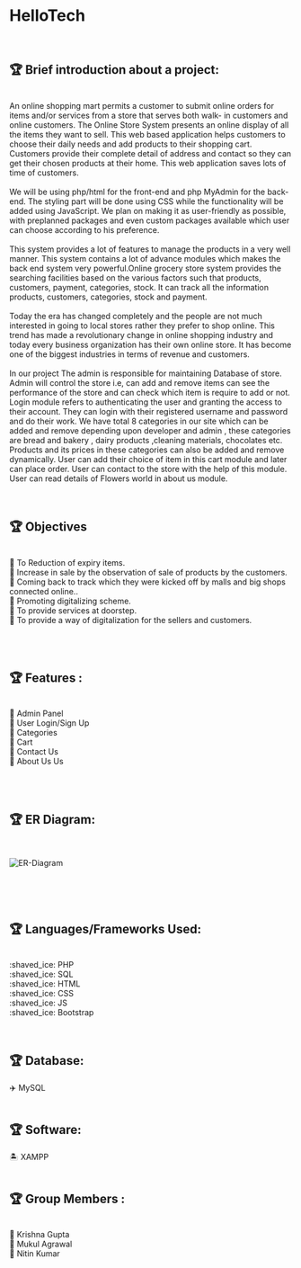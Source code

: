  # HelloTech

<br>
 
 ## :trophy: Brief introduction about a project:
<br>
An online shopping mart permits a customer to submit online orders for items and/or services from a store that serves both walk- in customers and online customers. The Online Store System presents an online display of all the items they want to sell. This web based application helps customers to choose their daily needs and add products to their shopping cart. Customers provide their complete detail of address and contact so they can get their chosen products at their home. This web application saves lots of time of customers.
<br><br> 
We will be using php/html for the front-end and php MyAdmin for the back-end. The
styling part will be done using CSS while the functionality will be added using JavaScript. We
plan on making it as user-friendly as possible, with preplanned packages and even custom
packages available which user can choose according to his preference.
<br><br>
This system provides a lot of features to manage the products in a very well manner. This system contains a lot of advance modules which makes the back end system very powerful.Online grocery store system provides the searching facilities based on the various factors such that products, customers, payment, categories, stock. It can track all the information products, customers, categories, stock and payment.
 <br><br>
 Today the era has changed completely and the people are not much interested in going to local stores rather they prefer to shop online. This trend has made a revolutionary change in online shopping industry and today every business organization has their own online store. It has become one of the biggest industries in terms of revenue and customers.
<br><br>
In our project The admin is responsible for maintaining Database of store. Admin will control the store i.e, can add and remove items can see the performance of the store and can check which item is require to add or not. Login module refers to authenticating the user and granting the access to their account. They can login with their registered username and password and do their work. We have total 8 categories in our site which can be added and remove depending upon developer and admin , these categories are bread and bakery , dairy products ,cleaning materials, chocolates etc. Products and its prices in these categories can also be added and remove dynamically. User can add their choice of item in this cart module and later can place order. User can contact to the store with the help of this module. User can read details of Flowers world in about us module.
<br><br><br>

## :trophy: Objectives
<br>
📗 To Reduction of expiry items. <br>
📗 Increase in sale by the observation of sale of products by the customers. <br>
📗 Coming back to track which they were kicked off by malls and big shops connected online.. <br>
📗 Promoting digitalizing scheme. <br>
📗 To provide services at doorstep. <br>
📗 To provide a way of digitalization for the sellers and customers. <br>
<br><br><br>

## :trophy: Features :
<br>
📘 Admin Panel <br>
📘 User Login/Sign Up <br>
📘 Categories <br>
📘 Cart <br>
📘 Contact Us <br>
📘 About Us Us <br>
<br><br><br>

## :trophy: ER Diagram:
<br>
<p align="center">
 
![ER-Diagram](https://github.com/krishnaguptaa/The-Grocers-Market/blob/main/erdiagram.png)

</p>
<br><br><br>

## :trophy: Languages/Frameworks Used:
<br>
:shaved_ice: PHP<br>
:shaved_ice: SQL<br>
:shaved_ice: HTML<br>
:shaved_ice: CSS<br>
:shaved_ice: JS<br>
:shaved_ice: Bootstrap<br>
<br><br>

## :trophy: Database: <br>
:airplane: MySQL
<br><br>

## :trophy: Software: <br>
:desert_island: XAMPP 
<br><br>

## :trophy: Group Members :
<br>
📘 Krishna Gupta <br>
📘 Mukul Agrawal <br>
📘 Nitin Kumar <br>
